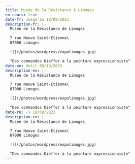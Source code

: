```yaml
---
title: Musée de la Résistance à Limoges
en-cours: true
date-fr: Jusqu'au 18/09/2023
description-fr: |-
  Musée de la Résistance de Limoges

  7 rue Neuve Saint-Etienne\
  87000 Limoges

  ![](/photos/wordpress/expolimoges.jpg)

  "Des commandos Kieffer à la peinture expressionniste"
date-en: Until 09/18/2023
description-en: |-
  Musée de la Résistance de Limoges

  7 rue Neuve Saint-Etienne\
  87000 Limoges

  ![](/photos/wordpress/expolimoges.jpg)

  "Des commandos Kieffer à la peinture expressionniste"
date-ru: -> 18/09/2023
description-ru: |-
  Musée de la Résistance de Limoges

  7 rue Neuve Saint-Etienne\
  87000 Limoges

  ![](/photos/wordpress/expolimoges.jpg)

  "Des commandos Kieffer à la peinture expressionniste"
---
```

